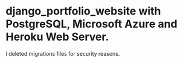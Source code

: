 # django_portfolio_website with PostgreSQL, Microsoft Azure and Heroku Web Server.

I deleted migrations files for security reasons.

